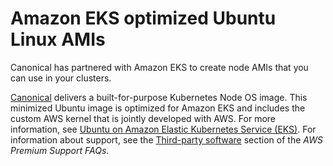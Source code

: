 # Amazon EKS optimized Ubuntu Linux AMIs<a name="eks-partner-amis"></a>

Canonical has partnered with Amazon EKS to create node AMIs that you can use in your clusters\.

[Canonical](https://www.canonical.com/) delivers a built\-for\-purpose Kubernetes Node OS image\. This minimized Ubuntu image is optimized for Amazon EKS and includes the custom AWS kernel that is jointly developed with AWS\. For more information, see [Ubuntu on Amazon Elastic Kubernetes Service \(EKS\)](https://cloud-images.ubuntu.com/aws-eks/)\. For information about support, see the [Third\-party software](https://aws.amazon.com/premiumsupport/faqs/#Third-party_software) section of the *AWS Premium Support FAQs*\.